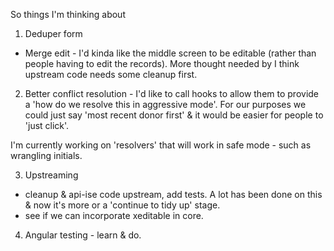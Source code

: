 So things I'm thinking about 

1) Deduper form

- Merge edit - I'd kinda like the middle screen to be editable (rather than people having to edit the records).
More thought needed by I think upstream code needs some cleanup first.

2) Better conflict resolution - I'd like to call hooks to allow them to provide a 'how do we resolve this in 
aggressive mode'. For our purposes we could just say 'most recent donor first' & it would be easier for people
to 'just click'.

I'm currently working on 'resolvers' that will work in safe mode - such as wrangling initials.

3) Upstreaming
 - cleanup & api-ise code upstream, add tests. A lot has been done on this & now it's more
 or a 'continue to tidy up' stage.
 - see if we can incorporate xeditable in core.
 
4) Angular testing - learn & do.
